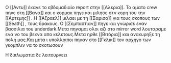 Ο [[Αντυ]]   έκανε το εβδομαδιαίο report στην [[Αλερια]]. Το αματο crew πηγε στη [[Βανα]]
και ο κορμακ πηγε και μιλησε στν κορη του την [[Αρτεμης]] . Η [[Αζραελ]] μιλαει με τη [[Σαρισα]]  για τους σκοπους των [[Seath]]  , τους δρακους.
Ο [[Σεμπαστιαν]]  πηγε και γνωρισε εναν βασσιλια του underdark.Μετα πηγαμαι ολοι αζι στο mirror word λουταραμε ενα νο του βεκνα απο κελετους.Μετα ηρθε  [[Βιτόρια]]  και ανακυρηξε τη πολη μας.Και μετα ι υπολλοιποι πηγαν στο [[Γκλικ]]  τον αρχηγο των γκομπλιν να το σκοτωσουν


Η διπλωματια δε λειτουργεει